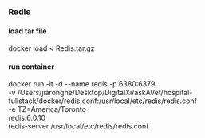 ### Redis

#### load tar file
docker load < Redis.tar.gz

#### run container
docker run -it -d --name redis -p 6380:6379 \
-v /Users/jiaronghe/Desktop/DigitalXi/askAVet/hospital-fullstack/docker/redis.conf:/usr/local/etc/redis/redis.conf \
-e TZ=America/Toronto \
redis:6.0.10 \
redis-server /usr/local/etc/redis/redis.conf
